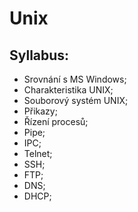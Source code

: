 # Unix

## Syllabus:

- Srovnání s MS Windows;
- Charakteristika UNIX;
- Souborový systém UNIX;
- Přikazy;
- Řízení procesů;
- Pipe;
- IPC;
- Telnet;
- SSH;
- FTP;
- DNS;
- DHCP;
